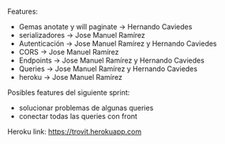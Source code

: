 Features:
- Gemas anotate y will paginate -> Hernando Caviedes
- serializadores -> Jose Manuel Ramírez 
- Autenticación -> Jose Manuel Ramírez y Hernando Caviedes
- CORS -> Jose Manuel Ramírez
- Endpoints -> Jose Manuel Ramírez y 
Hernando Caviedes
- Queries -> Jose Manuel Ramírez y Hernando Caviedes
- heroku -> Jose Manuel Ramírez

Posibles features del siguiente sprint:

- solucionar problemas de algunas queries
- conectar todas las queries con front


Heroku link: https://trovit.herokuapp.com
